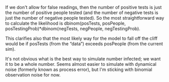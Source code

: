If we don't allow for false readings, then the number of positive tests is just the number of positive people tested (and the number of negative tests is just the number of negative people tested). So the most straightforward way to calculate the likelihood is dbinom(posTests, posPeople, posTestingProb)*dbinom(negTests, negPeople, negTestingProb).

This clarifies also that the most likely way for the model to fall off the cliff would be if posTests (from the “data”) exceeds posPeople (from the current sim).

It's not obvious what is the best way to simulate number infected; we want it to be a whole number. Seems almost easier to simulate with dynamical noise (formerly known as process error), but I'm sticking with binomial observation noise for now.
